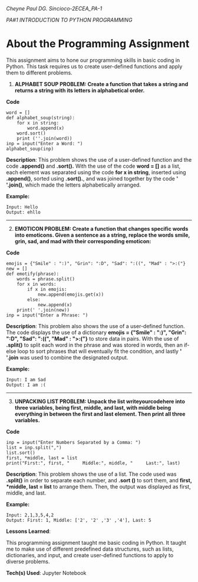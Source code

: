 _Cheyne Paul DG. Sincioco-2ECEA_PA-1_

_PA#1 INTRODUCTION TO PYTHON PROGRAMMING_

# __About the Programming Assignment__

This assignment aims to hone our programming skills in basic coding in Python. This task requires us to create user-defined functions and apply them to different problems. 

1. __ALPHABET SOUP PROBLEM: Create a function that takes a string and returns a string with its letters in alphabetical order.__
   
__Code__
```
word = []
def alphabet_soup(string):
    for x in string:
        word.append(x) 
    word.sort()
    print (''.join(word))
inp = input("Enter a Word: ")
alphabet_soup(inp)
```
__Description__: This problem shows the use of a user-defined function and the code __.append()__ and __.sort().__ With the use of the code __word = []__ as a list, each element was separated using the code __for x in string__, inserted using __.append()__, sorted using __.sort().__, and  was joined together by the code __' '.join()__, which made the letters alphabetically arranged.

__Example:__
```
Input: Hello
Output: ehllo
```
-------------------------------------------------------------------------------------------------------------------------------------------
2. __EMOTICON PROBLEM: Create a function that changes specific words into emoticons. Given a sentence as a string, replace the words smile, grin, sad, and mad with their corresponding emoticon:__
   
__Code__
```
emojis = {"Smile" : ":)", "Grin": ":D", "Sad": ":((", "Mad" : ">:("}
new = []
def emotify(phrase):
    words = phrase.split()
    for x in words:
        if x in emojis:
            new.append(emojis.get(x))
        else:
            new.append(x)
    print(' '.join(new))
inp = input("Enter a Phrase: ")
```
__Description__: This problem also shows the use of a user-defined function. The code displays the use of a dictionary __emojis = {"Smile" : ":)", "Grin": ":D", "Sad": ":((", "Mad" : ">:("}__ to store data in pairs. With the use of __.split()__ to split each word in the phrase and was stored in words, then an  if-else loop to sort phrases that will eventually fit the condition, and lastly __' '.join__ was used to combine the designated output.

__Example:__
```
Input: I am Sad
Output: I am :(
```
-------------------------------------------------------------------------------------------------------------------------------------------
3. __UNPACKING LIST PROBLEM: Unpack the list writeyourcodehere into three variables, being first, middle, and last, with middle being everything in between the first and last element. Then print all three variables.__

__Code__
```
inp = input("Enter Numbers Separated by a Comma: ")
list = inp.split(",")
list.sort()
first, *middle, last = list
print("First:", first, "     Middle:", middle, "     Last:", last)
```
__Description__: This problem shows the use of a list. The code used was __.split()__ in order to separate each number, and __.sort ()__ to sort them, and __first, *middle, last = list__ to arrange them. Then, the output  was displayed as first, middle, and last. 

__Example:__
```
Input: 2,1,3,5,4,2
Output: First: 1, Middle: ['2', '2' ,'3' ,'4'], Last: 5
```
__Lessons Learned__:

This programming assignment taught me basic coding in Python. It taught me to make use of different predefined data structures, such as lists, dictionaries, and input, and create user-defined functions to apply to diverse problems.

__Tech(s) Used__: Jupyter Notebook
